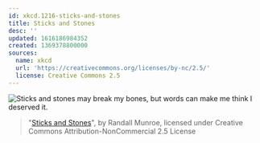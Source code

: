 ```yaml
---
id: xkcd.1216-sticks-and-stones
title: Sticks and Stones
desc: ''
updated: 1616186984352
created: 1369378800000
sources:
  name: xkcd
  url: 'https://creativecommons.org/licenses/by-nc/2.5/'
  license: Creative Commons 2.5
---
```

![Sticks and stones may break my bones, but words can make me think I deserved it.](https://imgs.xkcd.com/comics/sticks_and_stones.png)
> "[Sticks and Stones](https://xkcd.com/1216/)", by Randall Munroe, licensed under Creative Commons Attribution-NonCommercial 2.5 License
